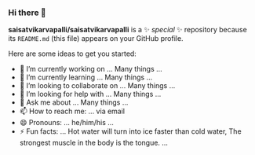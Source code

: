 ### Hi there 👋

**saisatvikarvapalli/saisatvikarvapalli** is a ✨ _special_ ✨ repository because its `README.md` (this file) appears on your GitHub profile.

Here are some ideas to get you started:

- 🔭 I’m currently working on ... Many things ...
- 🌱 I’m currently learning ... Many things ...
- 👯 I’m looking to collaborate on ... Many things ...
- 🤔 I’m looking for help with ... Many things ...
- 💬 Ask me about ... Many things ...
- 📫 How to reach me: ... via email
- 😄 Pronouns: ... he/him/his ...
- ⚡ Fun facts: ... Hot water will turn into ice faster than cold water, The strongest muscle in the body is the tongue. ...   

